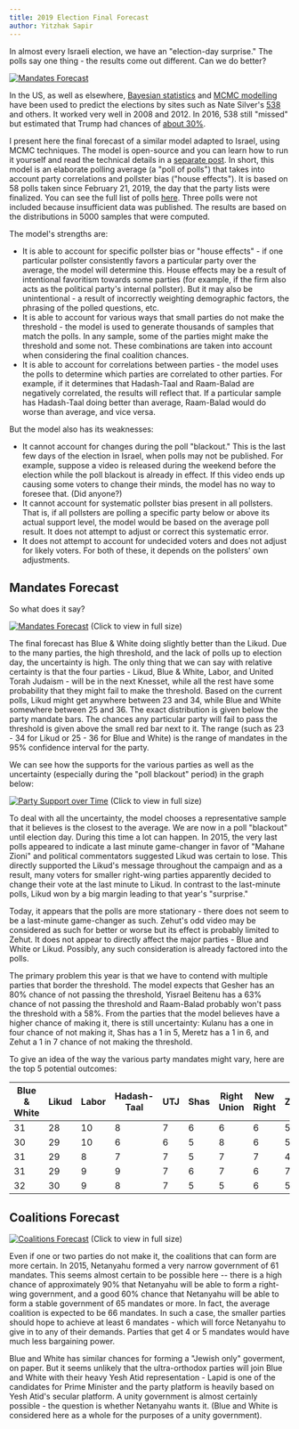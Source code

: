 ```yaml
---
title: 2019 Election Final Forecast
author: Yitzhak Sapir
---
```

In almost every Israeli election, we have an "election-day surprise." The polls say one thing - the results come out different. Can we do better?

[![Mandates Forecast](/images/2019-04-07-2019-Election-Final-Forecast/2019-04-07-2019-Election-Final-Forecast-mandates-english.png)](/images/2019-04-07-2019-Election-Final-Forecast/2019-04-07-2019-Election-Final-Forecast-mandates-english.png)
<!--more-->

In the US, as well as elsewhere, [Bayesian statistics](https://en.wikipedia.org/wiki/Bayesian_statistics) and [MCMC modelling](https://en.wikipedia.org/wiki/Markov_chain_Monte_Carlo) have been used to predict the elections by sites such as Nate Silver's [538](https://fivethirtyeight.com/) and others. It worked very well in 2008 and 2012. In 2016, 538 still "missed" but estimated that Trump had chances of [about 30%](https://projects.fivethirtyeight.com/2016-election-forecast/).

I present here the final forecast of a similar model adapted to Israel, using MCMC techniques. The model is open-source and you can learn how to run it yourself and read the technical details in a [separate post](/2019/04/07/Forecasting-the-Israeli-Elections-using-pymc3.html). In short, this model is an elaborate polling average (a "poll of polls") that takes into account party correlations and pollster bias ("house effects"). It is based on 58 polls taken since February 21, 2019, the day that the party lists were finalized. You can see the full list of polls [here](https://bit.ly/polls2019). Three polls were not included because insufficient data was published. The results are based on the distributions in 5000 samples that were computed.

The model's strengths are:

* It is able to account for specific pollster bias or "house effects" - if one particular pollster consistently favors a particular party over the average, the model will determine this. House effects may be a result of intentional favoritism towards some parties (for example, if the firm also acts as the political party's internal pollster). But it may also be unintentional - a result of incorrectly weighting demographic factors, the phrasing of the polled questions, etc.
* It is able to account for various ways that small parties do not make the threshold - the model is used to generate thousands of samples that match the polls. In any sample, some of the parties might make the threshold and some not. These combinations are taken into account when considering the final coalition chances.
* It is able to account for correlations between parties - the model uses the polls to determine which parties are correlated to other parties. For example, if it determines that Hadash-Taal and Raam-Balad are negatively correlated, the results will reflect that. If a particular sample has Hadash-Taal doing better than average, Raam-Balad would do worse than average, and vice versa.

But the model also has its weaknesses:
* It cannot account for changes during the poll "blackout." This is the last few days of the election in Israel, when polls may not be published. For example, suppose a video is released during the weekend before the election while the poll blackout is already in effect. If this video ends up causing some voters to change their minds, the model has no way to foresee that. (Did anyone?)
* It cannot account for systematic pollster bias present in all pollsters. That is, if all pollsters are polling a specific party below or above its actual support level, the model would be based on the average poll result. It does not attempt to adjust or correct this systematic error.
* It does not attempt to account for undecided voters and does not adjust for likely voters. For both of these, it depends on the pollsters' own adjustments.

## Mandates Forecast

So what does it say?

[![Mandates Forecast](/images/2019-04-07-2019-Election-Final-Forecast/2019-04-07-2019-Election-Final-Forecast-mandates-english.png)](/images/2019-04-07-2019-Election-Final-Forecast/2019-04-07-2019-Election-Final-Forecast-mandates-english.png)
(Click to view in full size)

The final forecast has Blue & White doing slightly better than the Likud. Due to the many parties, the high threshold, and the lack of polls up to election day, the uncertainty is high. The only thing that we can say with relative certainty is that the four parties - Likud, Blue & White, Labor, and United Torah Judaism - will be in the next Knesset, while all the rest have some probability that they might fail to make the threshold. Based on the current polls, Likud might get anywhere between 23 and 34, while Blue and White somewhere between 25 and 36. The exact distribution is given below the party mandate bars. The chances any particular party will fail to pass the threshold is given above the small red bar next to it. The range (such as 23 - 34 for Likud or 25 - 36 for Blue and White) is the range of mandates in the 95% confidence interval for the party.

We can see how the supports for the various parties as well as the uncertainty (especially during the "poll blackout" period) in the graph below:

[![Party Support over Time](/images/2019-04-07-2019-Election-Final-Forecast/2019-04-07-2019-Election-Final-Forecast-parties-english.png)](/images/2019-04-07-2019-Election-Final-Forecast/2019-04-07-2019-Election-Final-Forecast-parties-english.png)
(Click to view in full size)

To deal with all the uncertainty, the model chooses a representative sample that it believes is the closest to the average. We are now in a poll "blackout" until election day. During this time a lot can happen. In 2015, the very last polls appeared to indicate a last minute game-changer in favor of "Mahane Zioni" and political commentators suggested Likud was certain to lose. This directly supported the Likud's message throughout the campaign and as a result, many voters for smaller right-wing parties apparently decided to change their vote at the last minute to Likud. In contrast to the last-minute polls, Likud won by a big margin leading to that year's "surprise."

Today, it appears that the polls are more stationary - there does not seem to be a last-minute game-changer as such. Zehut's odd video may be considered as such for better or worse but its effect is probably limited to Zehut. It does not appear to directly affect the major parties - Blue and White or Likud. Possibly, any such consideration is already factored into the polls. 

The primary problem this year is that we have to contend with multiple parties that border the threshold. The model expects that Gesher has an 80% chance of not passing the threshold, Yisrael Beitenu has a 63% chance of not passing the threshold and Raam-Balad probably won't pass the threshold with a 58%. From the parties that the model believes have a higher chance of making it, there is still uncertainty: Kulanu has a one in four chance of not making it, Shas has a 1 in 5, Meretz has a 1 in 6, and Zehut a 1 in 7 chance of not making the threshold.

To give an idea of the way the various party mandates might vary, here are the top 5 potential outcomes:

Blue & White|Likud|Labor|Hadash-Taal|UTJ|Shas|Right Union|New Right|Zehut|Kulanu|Raam-Balad|Meretz|Magen|Gesher|Yisrael Beitenu
------------|-----|-----|-----------|---|----|-----------|---------|-----|------|----------|------|-----|------|---------------
31|28|10|8|7|6|6|6|5|5|4|4|0|0|0
30|29|10|6|6|5|8|6|5|6|4|5|0|0|0
31|29|8|7|7|5|7|7|4|5|4|6|0|0|0
31|29|9|9|7|6|7|6|7|4|0|5|0|0|0
32|30|9|8|7|5|5|6|5|4|4|5|0|0|0

## Coalitions Forecast

[![Coalitions Forecast](/images/2019-04-07-2019-Election-Final-Forecast/2019-04-07-2019-Election-Final-Forecast-coalitions-english.png)](/images/2019-04-07-2019-Election-Final-Forecast/2019-04-07-2019-Election-Final-Forecast-coalitions-english.png)
(Click to view in full size)

Even if one or two parties do not make it, the coalitions that can form are more certain. In 2015, Netanyahu formed a very narrow government of 61 mandates. This seems almost certain to be possible here -- there is a high chance of approximately 90% that Netanyahu will be able to form a right-wing government, and a good 60% chance that Netanyahu will be able to form a stable government of 65 mandates or more. In fact, the average coalition is expected to be 66 mandates. In such a case, the smaller parties should hope to achieve at least 6 mandates - which will force Netanyahu to give in to any of their demands. Parties that get 4 or 5 mandates would have much less bargaining power.

Blue and White has similar chances for forming a "Jewish only" goverment, on paper. But it seems unlikely that the ultra-orthodox parties will join Blue and White with their heavy Yesh Atid representation - Lapid is one of the candidates for Prime Minister and the party platform is heavily based on Yesh Atid's secular platform. A unity government is almost certainly possible - the question is whether Netanyahu wants it. (Blue and White is considered here as a whole for the purposes of a unity government).
